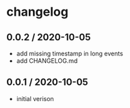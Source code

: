 # changelog


## 0.0.2 / 2020-10-05

- add missing timestamp in long events
- add CHANGELOG.md

## 0.0.1 / 2020-10-05

- initial verison
